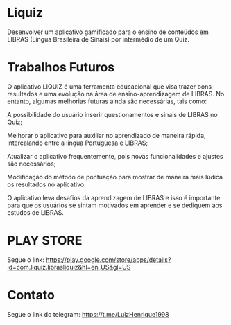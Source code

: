 # Liquiz

Desenvolver um aplicativo gamificado para o ensino de conteúdos em LIBRAS (Língua Brasileira de Sinais) por intermédio de um Quiz.


# Trabalhos Futuros

O aplicativo LIQUIZ é uma ferramenta educacional que visa trazer bons resultados e uma evolução na área de ensino-aprendizagem de LIBRAS. No entanto, algumas melhorias  futuras ainda são necessárias, tais como:

A possibilidade do usuário inserir questionamentos e sinais de LIBRAS no Quiz;

Melhorar o aplicativo para auxiliar no aprendizado de maneira rápida, intercalando entre a língua Portuguesa e LIBRAS;

Atualizar o aplicativo frequentemente, pois novas funcionalidades e ajustes são necessários;

Modificação do método de  pontuação para mostrar de maneira mais lúdica os resultados no aplicativo.

O aplicativo leva desafios da aprendizagem de LIBRAS e isso é importante para que os usuários se sintam motivados em aprender e se dediquem aos estudos de LIBRAS. 


# PLAY STORE

Segue o link: https://play.google.com/store/apps/details?id=com.liquiz.librasliquiz&hl=en_US&gl=US

# Contato

Segue o link do telegram: https://t.me/LuizHenrique1998


